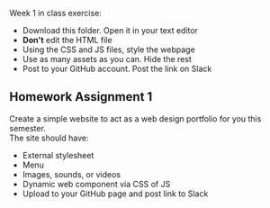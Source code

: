 
Week 1 in class exercise:
<ul>
<li>Download this folder. Open it in your text editor </li>
<li><strong>Don't</strong> edit the HTML file </li>
<li>Using the CSS and JS files, style the webpage </li>
<li>Use as many assets as you can. Hide the rest </li>
<li>Post to your GitHub account. Post the link on Slack </li>
</ul>

<h2>Homework Assignment 1</h2>
Create a simple website to act as a web design portfolio for you this semester. <br/>
The site should have:
<ul>
<li>External stylesheet</li>
<li>Menu</li>
<li>Images, sounds, or videos</li>
<li>Dynamic web component via CSS of JS</li>
<li>Upload to your GitHub page and post link to Slack</li>

